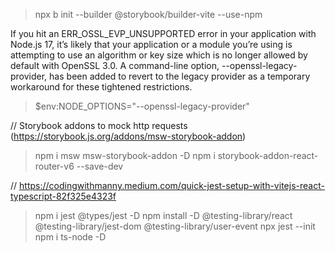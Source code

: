 > npx b init --builder @storybook/builder-vite --use-npm 

If you hit an ERR_OSSL_EVP_UNSUPPORTED error in your application with Node.js 17, it’s likely that your application or a module you’re using is attempting to use an algorithm or key size which is no longer allowed by default with OpenSSL 3.0. A command-line option, --openssl-legacy-provider, has been added to revert to the legacy provider as a temporary workaround for these tightened restrictions.

> $env:NODE_OPTIONS="--openssl-legacy-provider"

//  Storybook addons to mock http requests (https://storybook.js.org/addons/msw-storybook-addon)
> npm i msw msw-storybook-addon -D
> npm i storybook-addon-react-router-v6 --save-dev

// https://codingwithmanny.medium.com/quick-jest-setup-with-vitejs-react-typescript-82f325e4323f
> npm i jest @types/jest -D
> npm install -D @testing-library/react @testing-library/jest-dom @testing-library/user-event
> npx jest --init
> npm i ts-node -D
